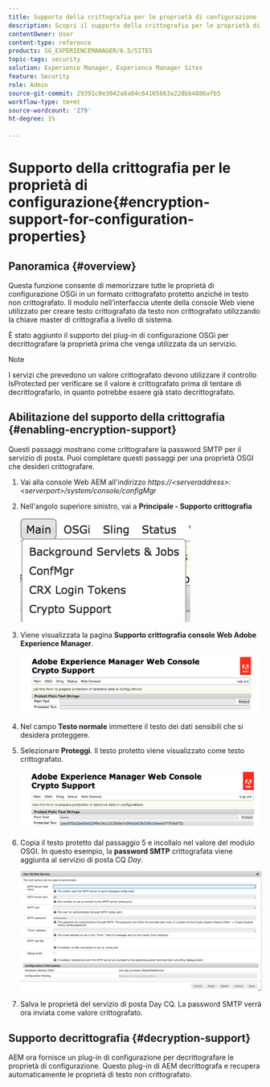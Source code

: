 ```yaml
---
title: Supporto della crittografia per le proprietà di configurazione
description: Scopri il supporto della crittografia per le proprietà di configurazione fornito in AEM.
contentOwner: User
content-type: reference
products: SG_EXPERIENCEMANAGER/6.5/SITES
topic-tags: security
solution: Experience Manager, Experience Manager Sites
feature: Security
role: Admin
source-git-commit: 29391c8e3042a8a04c64165663a228bb4886afb5
workflow-type: tm+mt
source-wordcount: '279'
ht-degree: 1%

---
```


# Supporto della crittografia per le proprietà di configurazione{#encryption-support-for-configuration-properties}

## Panoramica {#overview}

Questa funzione consente di memorizzare tutte le proprietà di configurazione OSGi in un formato crittografato protetto anziché in testo non crittografato. Il modulo nell’interfaccia utente della console Web viene utilizzato per creare testo crittografato da testo non crittografato utilizzando la chiave master di crittografia a livello di sistema.

È stato aggiunto il supporto del plug-in di configurazione OSGi per decrittografare la proprietà prima che venga utilizzata da un servizio.

>[!NOTE]
>
>I servizi che prevedono un valore crittografato devono utilizzare il controllo IsProtected per verificare se il valore è crittografato prima di tentare di decrittografarlo, in quanto potrebbe essere già stato decrittografato.

## Abilitazione del supporto della crittografia {#enabling-encryption-support}

Questi passaggi mostrano come crittografare la password SMTP per il servizio di posta. Puoi completare questi passaggi per una proprietà OSGI che desideri crittografare.

1. Vai alla console Web AEM all&#39;indirizzo *https://&lt;serveraddress>:&lt;serverport>/system/console/configMgr*
1. Nell&#39;angolo superiore sinistro, vai a **Principale - Supporto crittografia**

   ![chlimage_1-325](assets/chlimage_1-325.png)

1. Viene visualizzata la pagina **Supporto crittografia console Web Adobe Experience Manager**.

   ![schermata_shot_2018-08-01at113417am](assets/screen_shot_2018-08-01at113417am.png)

1. Nel campo **Testo normale** immettere il testo dei dati sensibili che si desidera proteggere.
1. Selezionare **Proteggi**. Il testo protetto viene visualizzato come testo crittografato.

   ![schermata_shot_2018-08-01at113844am](assets/screen_shot_2018-08-01at113844am.png)

1. Copia il testo protetto dal passaggio 5 e incollalo nel valore del modulo OSGI. In questo esempio, la **password SMTP** crittografata viene aggiunta al servizio di posta CQ *Day*.

   ![schermata_shot_2016-12-18alle105809pm](assets/screen_shot_2016-12-18at105809pm.png)

1. Salva le proprietà del servizio di posta Day CQ. La password SMTP verrà ora inviata come valore crittografato.

## Supporto decrittografia {#decryption-support}

AEM ora fornisce un plug-in di configurazione per decrittografare le proprietà di configurazione. Questo plug-in di AEM decrittografa e recupera automaticamente le proprietà di testo non crittografato.
